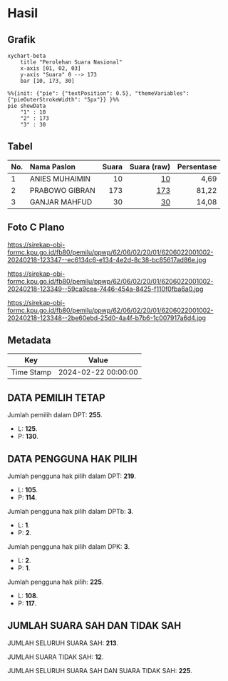 # Hasil

## Grafik

```mermaid
xychart-beta
    title "Perolehan Suara Nasional"
    x-axis [01, 02, 03]
    y-axis "Suara" 0 --> 173
    bar [10, 173, 30]
```

```mermaid
%%{init: {"pie": {"textPosition": 0.5}, "themeVariables": {"pieOuterStrokeWidth": "5px"}} }%%
pie showData
    "1" : 10
    "2" : 173
    "3" : 30
```

## Tabel

| No. | Nama Paslon    | Suara | Suara (raw) | Persentase |
|:--- |:-------------- | -----:| -----------:| ----------:|
| 1   | ANIES MUHAIMIN | 10    | [10][p-1]   | 4,69       |
| 2   | PRABOWO GIBRAN | 173   | [173][p-2]  | 81,22      |
| 3   | GANJAR MAHFUD  | 30    | [30][p-3]   | 14,08      |


[p-1]: https://github.com/gigit-pemilu/pemilu-2024/blob/main/pilpres/hitung-suara/sub/62-kalimantan-tengah/sub/06-katingan/sub/02-katingan-hilir/sub/2001-tewang-kadamba/sub/002-tps/sub/paslon-1.txt
[p-2]: https://github.com/gigit-pemilu/pemilu-2024/blob/main/pilpres/hitung-suara/sub/62-kalimantan-tengah/sub/06-katingan/sub/02-katingan-hilir/sub/2001-tewang-kadamba/sub/002-tps/sub/paslon-2.txt
[p-3]: https://github.com/gigit-pemilu/pemilu-2024/blob/main/pilpres/hitung-suara/sub/62-kalimantan-tengah/sub/06-katingan/sub/02-katingan-hilir/sub/2001-tewang-kadamba/sub/002-tps/sub/paslon-3.txt

## Foto C Plano

https://sirekap-obj-formc.kpu.go.id/fb80/pemilu/ppwp/62/06/02/20/01/6206022001002-20240218-123347--ec6134c6-e134-4e2d-8c38-bc85617ad86e.jpg

https://sirekap-obj-formc.kpu.go.id/fb80/pemilu/ppwp/62/06/02/20/01/6206022001002-20240218-123349--59ca9cea-7446-454a-8425-f110f0fba6a0.jpg

https://sirekap-obj-formc.kpu.go.id/fb80/pemilu/ppwp/62/06/02/20/01/6206022001002-20240218-123348--2be60ebd-25d0-4a4f-b7b6-1c007917a6d4.jpg


## Metadata

| Key        | Value               |
| ---------- | ------------------- |
| Time Stamp | 2024-02-22 00:00:00 |


## DATA PEMILIH TETAP

Jumlah pemilih dalam DPT: **255**.
 * L: **125**.
 * P: **130**.

## DATA PENGGUNA HAK PILIH

Jumlah pengguna hak pilih dalam DPT: **219**.
 * L: **105**.
 * P: **114**.

Jumlah pengguna hak pilih dalam DPTb: **3**.
 * L: **1**.
 * P: **2**.

Jumlah pengguna hak pilih dalam DPK: **3**.
 * L: **2**.
 * P: **1**.

Jumlah pengguna hak pilih: **225**.
 * L: **108**.
 * P: **117**.

## JUMLAH SUARA SAH DAN TIDAK SAH

JUMLAH SELURUH SUARA SAH: **213**.

JUMLAH SUARA TIDAK SAH: **12**.

JUMLAH SELURUH SUARA SAH DAN SUARA TIDAK SAH: **225**.


